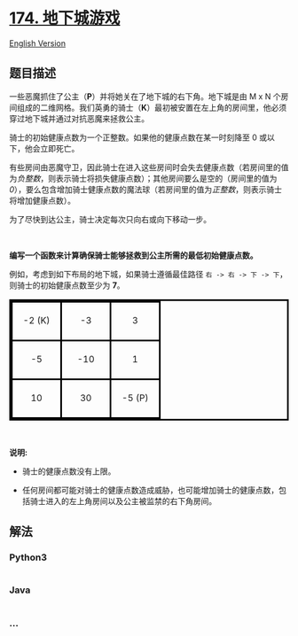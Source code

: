# [174. 地下城游戏](https://leetcode.cn/problems/dungeon-game)

[English Version](/solution/0100-0199/0174.Dungeon%20Game/README_EN.md)

## 题目描述

<!-- 这里写题目描述 -->

<style>

table.dungeon, .dungeon th, .dungeon td {

  border:3px solid black;

}



 .dungeon th, .dungeon td {

    text-align: center;

    height: 70px;

    width: 70px;

}

</style>

<p>一些恶魔抓住了公主（<strong>P</strong>）并将她关在了地下城的右下角。地下城是由&nbsp;M x N 个房间组成的二维网格。我们英勇的骑士（<strong>K</strong>）最初被安置在左上角的房间里，他必须穿过地下城并通过对抗恶魔来拯救公主。</p>

<p>骑士的初始健康点数为一个正整数。如果他的健康点数在某一时刻降至 0 或以下，他会立即死亡。</p>

<p>有些房间由恶魔守卫，因此骑士在进入这些房间时会失去健康点数（若房间里的值为<em>负整数</em>，则表示骑士将损失健康点数）；其他房间要么是空的（房间里的值为 <em>0</em>），要么包含增加骑士健康点数的魔法球（若房间里的值为<em>正整数</em>，则表示骑士将增加健康点数）。</p>

<p>为了尽快到达公主，骑士决定每次只向右或向下移动一步。</p>

<p>&nbsp;</p>

<p><strong>编写一个函数来计算确保骑士能够拯救到公主所需的最低初始健康点数。</strong></p>

<p>例如，考虑到如下布局的地下城，如果骑士遵循最佳路径 <code>右 -&gt; 右 -&gt; 下 -&gt; 下</code>，则骑士的初始健康点数至少为 <strong>7</strong>。</p>

<table class="dungeon">

<tr>

<td>-2 (K)</td>

<td>-3</td>

<td>3</td>

</tr>

<tr>

<td>-5</td>

<td>-10</td>

<td>1</td>

</tr>

<tr>

<td>10</td>

<td>30</td>

<td>-5 (P)</td>

</tr>

</table>

<!---2K   -3  3

-5   -10   1

10 30   5P-->

<p>&nbsp;</p>

<p><strong>说明:</strong></p>

<ul>
    <li>
    <p>骑士的健康点数没有上限。</p>
    </li>
    <li>任何房间都可能对骑士的健康点数造成威胁，也可能增加骑士的健康点数，包括骑士进入的左上角房间以及公主被监禁的右下角房间。</li>
</ul>

## 解法

<!-- 这里可写通用的实现逻辑 -->

<!-- tabs:start -->

### **Python3**

<!-- 这里可写当前语言的特殊实现逻辑 -->

```python

```

### **Java**

<!-- 这里可写当前语言的特殊实现逻辑 -->

```java

```

### **...**

```

```

<!-- tabs:end -->
